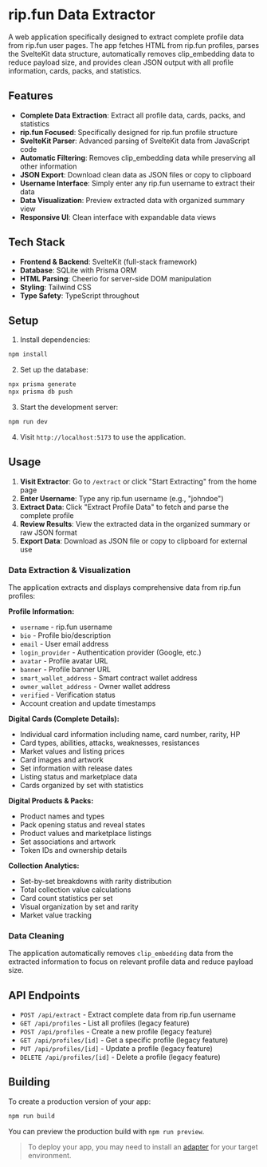 # rip.fun Data Extractor

A web application specifically designed to extract complete profile data from rip.fun user pages. The app fetches HTML from rip.fun profiles, parses the SvelteKit data structure, automatically removes clip_embedding data to reduce payload size, and provides clean JSON output with all profile information, cards, packs, and statistics.

## Features

- **Complete Data Extraction**: Extract all profile data, cards, packs, and statistics
- **rip.fun Focused**: Specifically designed for rip.fun profile structure
- **SvelteKit Parser**: Advanced parsing of SvelteKit data from JavaScript code
- **Automatic Filtering**: Removes clip_embedding data while preserving all other information
- **JSON Export**: Download clean data as JSON files or copy to clipboard
- **Username Interface**: Simply enter any rip.fun username to extract their data
- **Data Visualization**: Preview extracted data with organized summary view
- **Responsive UI**: Clean interface with expandable data views

## Tech Stack

- **Frontend & Backend**: SvelteKit (full-stack framework)
- **Database**: SQLite with Prisma ORM
- **HTML Parsing**: Cheerio for server-side DOM manipulation
- **Styling**: Tailwind CSS
- **Type Safety**: TypeScript throughout

## Setup

1. Install dependencies:
```sh
npm install
```

2. Set up the database:
```sh
npx prisma generate
npx prisma db push
```

3. Start the development server:
```sh
npm run dev
```

4. Visit `http://localhost:5173` to use the application.

## Usage

1. **Visit Extractor**: Go to `/extract` or click "Start Extracting" from the home page
2. **Enter Username**: Type any rip.fun username (e.g., "johndoe") 
3. **Extract Data**: Click "Extract Profile Data" to fetch and parse the complete profile
4. **Review Results**: View the extracted data in the organized summary or raw JSON format
5. **Export Data**: Download as JSON file or copy to clipboard for external use

### Data Extraction & Visualization

The application extracts and displays comprehensive data from rip.fun profiles:

**Profile Information:**
- `username` - rip.fun username
- `bio` - Profile bio/description  
- `email` - User email address
- `login_provider` - Authentication provider (Google, etc.)
- `avatar` - Profile avatar URL
- `banner` - Profile banner URL
- `smart_wallet_address` - Smart contract wallet address
- `owner_wallet_address` - Owner wallet address
- `verified` - Verification status
- Account creation and update timestamps

**Digital Cards (Complete Details):**
- Individual card information including name, card number, rarity, HP
- Card types, abilities, attacks, weaknesses, resistances
- Market values and listing prices
- Card images and artwork
- Set information with release dates
- Listing status and marketplace data
- Cards organized by set with statistics

**Digital Products & Packs:**
- Product names and types
- Pack opening status and reveal states
- Product values and marketplace listings
- Set associations and artwork
- Token IDs and ownership details

**Collection Analytics:**
- Set-by-set breakdowns with rarity distribution
- Total collection value calculations
- Card count statistics per set
- Visual organization by set and rarity
- Market value tracking

### Data Cleaning

The application automatically removes `clip_embedding` data from the extracted information to focus on relevant profile data and reduce payload size.

## API Endpoints

- `POST /api/extract` - Extract complete data from rip.fun username
- `GET /api/profiles` - List all profiles (legacy feature)
- `POST /api/profiles` - Create a new profile (legacy feature)
- `GET /api/profiles/[id]` - Get a specific profile (legacy feature)
- `PUT /api/profiles/[id]` - Update a profile (legacy feature)
- `DELETE /api/profiles/[id]` - Delete a profile (legacy feature)

## Building

To create a production version of your app:

```sh
npm run build
```

You can preview the production build with `npm run preview`.

> To deploy your app, you may need to install an [adapter](https://svelte.dev/docs/kit/adapters) for your target environment.
